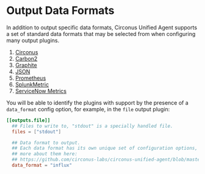# Output Data Formats

In addition to output specific data formats, Circonus Unified Agent supports a set of
standard data formats that may be selected from when configuring many output
plugins.

1. [Circonus](/plugins/serializers/circonus)
1. [Carbon2](/plugins/serializers/carbon2)
1. [Graphite](/plugins/serializers/graphite)
1. [JSON](/plugins/serializers/json)
1. [Prometheus](/plugins/serializers/prometheus)
1. [SplunkMetric](/plugins/serializers/splunkmetric)
1. [ServiceNow Metrics](/plugins/serializers/nowmetric)

You will be able to identify the plugins with support by the presence of a
`data_format` config option, for example, in the `file` output plugin:

```toml
[[outputs.file]]
  ## Files to write to, "stdout" is a specially handled file.
  files = ["stdout"]

  ## Data format to output.
  ## Each data format has its own unique set of configuration options, read
  ## more about them here:
  ## https://github.com/circonus-labs/circonus-unified-agent/blob/master/docs/DATA_FORMATS_OUTPUT.md
  data_format = "influx"
```
